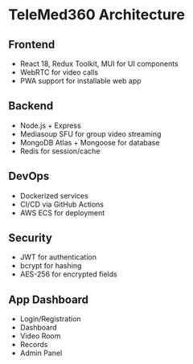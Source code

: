 # TeleMed360 Architecture

## Frontend
- React 18, Redux Toolkit, MUI for UI components
- WebRTC for video calls
- PWA support for installable web app

## Backend
- Node.js + Express
- Mediasoup SFU for group video streaming
- MongoDB Atlas + Mongoose for database
- Redis for session/cache

## DevOps
- Dockerized services
- CI/CD via GitHub Actions
- AWS ECS for deployment

## Security
- JWT for authentication
- bcrypt for hashing
- AES-256 for encrypted fields

## App Dashboard
- Login/Registration
- Dashboard
- Video Room
- Records
- Admin Panel